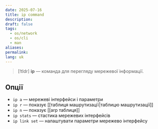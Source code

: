 ```yaml
---
date: 2025-07-16
title: ip command
description: 
draft: false
tags:
  - os/network
  - os/cli
  - man
aliases: 
permalink: 
lang: uk
---
```


> [!tldr]
> **ip** — команда для перегляду мережевої інформації.

## Опції

- `ip a` — мережеві інтерфейси і параметри
- `ip r` — показує [[таблиця машрутизації|таблицю машрутизації]]
- `ip n` — показує [[arp таблиця]]
- `ip stats` — стастика мережевих інтерфейсів
- `ip link set` — налаштувати параметри мережево інтерфейсу